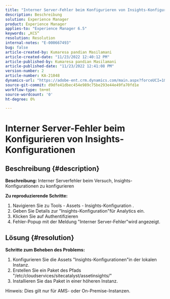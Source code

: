 ```yaml
---
title: "Interner Server-Fehler beim Konfigurieren von Insights-Konfigurationen"
description: Beschreibung
solution: Experience Manager
product: Experience Manager
applies-to: "Experience Manager 6.5"
keywords: „KCS“
resolution: Resolution
internal-notes: "E-000667493"
bug: false
article-created-by: Kumaresa pandian Masilamani
article-created-date: "11/23/2022 12:40:12 PM"
article-published-by: Kumaresa pandian Masilamani
article-published-date: "11/23/2022 12:41:08 PM"
version-number: 2
article-number: KA-21048
dynamics-url: "https://adobe-ent.crm.dynamics.com/main.aspx?forceUCI=1&pagetype=entityrecord&etn=knowledgearticle&id=3632d4f7-2b6b-ed11-9561-6045bd006b3d"
source-git-commit: d9dfe41dbec454e989c75be293e44e49fa70fd1e
workflow-type: tm+mt
source-wordcount: '0'
ht-degree: 0%

---
```


# Interner Server-Fehler beim Konfigurieren von Insights-Konfigurationen

## Beschreibung {#description}


<b>Beschreibung:</b>
Interner Serverfehler beim Versuch, Insights-Konfigurationen zu konfigurieren

<b>Zu reproduzierende Schritte:</b>

1. Navigieren Sie zu Tools - Assets - Insights-Konfiguration .
2. Geben Sie Details zur &quot;Insights-Konfiguration&quot;für Analytics ein.
3. Klicken Sie auf Authentifizieren
4. Fehler-Popup mit der Meldung &quot;Interner Server-Fehler&quot;wird angezeigt.



## Lösung {#resolution}


<b>Schritte zum Beheben des Problems: </b>

1. Konfigurieren Sie die Assets &quot;Insights-Konfigurationen&quot;in der lokalen Instanz.
2. Erstellen Sie ein Paket des Pfads &quot;/etc/cloudservices/sitecatalyst/assetinsights/&quot;
3. Installieren Sie das Paket in einer höheren Instanz.


Hinweis: Dies gilt nur für AMS- oder On-Premise-Instanzen.
